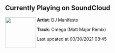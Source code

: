 ## Currently Playing on SoundCloud

[<img align="left" width="100" src="https://i1.sndcdn.com/artworks-000479831781-xl3fsm-t500x500.jpg">](https://soundcloud.com/djmanifesto/omega-matt-major-remix?in=djmanifesto/sets/current-tracks-2)

**Artist**: DJ Manifesto 

**Track**: Omega (Matt Major Remix)

Last updated at 03/30/2021 08:45
